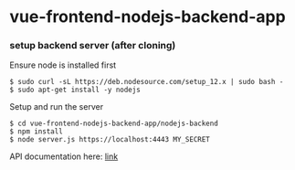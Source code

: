 # vue-frontend-nodejs-backend-app

### setup backend server (after cloning)
Ensure node is installed first
```
$ sudo curl -sL https://deb.nodesource.com/setup_12.x | sudo bash -
$ sudo apt-get install -y nodejs
```
Setup and run the server
```
$ cd vue-frontend-nodejs-backend-app/nodejs-backend
$ npm install
$ node server.js https://localhost:4443 MY_SECRET
```
API documentation here: [link](https://docs.google.com/document/d/1QOctNGe9xRQrzgp_gkEX_eVE41ymubZAy8pi03vsQvM/edit)
